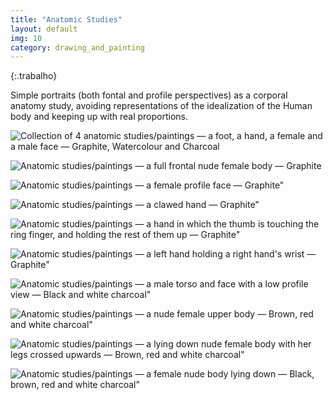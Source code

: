 ```yaml
---
title: "Anatomic Studies"
layout: default
img: 10
category: drawing_and_painting
---
```


{:.trabalho}

Simple portraits (both fontal and profile perspectives) as a corporal anatomy study, avoiding representations of the idealization of the Human body and keeping up with real proportions.

![Collection of 4 anatomic studies/paintings — a foot, a hand, a female and a male face — Graphite, Watercolour and Charcoal]({{site.baseurl}}/assets/images/10.png "A collection of paintings done with watercolour and charcoal (a foot, a hand, a female and a male face)")

![Anatomic studies/paintings — a full frontal nude female body — Graphite]({{site.baseurl}}/assets/images/11.png "A full frontal female body done with graphite")

![Anatomic studies/paintings — a female profile face — Graphite"]({{site.baseurl}}/assets/images/19.png "A female profile view done with graphite")

![Anatomic studies/paintings — a clawed hand — Graphite"]({{site.baseurl}}/assets/images/20.png "A clawed hand done with graphite")

![Anatomic studies/paintings — a hand in which the thumb is touching the ring finger, and holding the rest of them up — Graphite"]({{site.baseurl}}/assets/images/21.png "A hand done with graphite")

![Anatomic studies/paintings — a left hand holding a right hand's wrist — Graphite"]({{site.baseurl}}/assets/images/22.png "A left hand holding a right hand's wrist done in charcoal and graphite")

![Anatomic studies/paintings — a male torso and face with a low profile view — Black and white charcoal"]({{site.baseurl}}/assets/images/23.png "A male torso and face with a low profile view done in black and white charcoal")

![Anatomic studies/paintings — a nude female upper body — Brown, red and white charcoal"]({{site.baseurl}}/assets/images/24.png "A female's upper body done in brown, red and white charcoal")

![Anatomic studies/paintings — a lying down nude female body with her legs crossed upwards — Brown, red and white charcoal"]({{site.baseurl}}/assets/images/25.png "A female  body lying down with her legs crossed upwards done in brown, red and white charcoal")

![Anatomic studies/paintings — a female nude body lying down — Black, brown, red and white charcoal"]({{site.baseurl}}/assets/images/26.png "A female body lying down")
